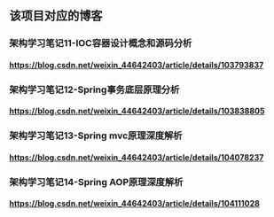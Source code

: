 ## 该项目对应的博客
### 架构学习笔记11-IOC容器设计概念和源码分析
#### https://blog.csdn.net/weixin_44642403/article/details/103793837
### 架构学习笔记12-Spring事务底层原理分析
#### https://blog.csdn.net/weixin_44642403/article/details/103838805
### 架构学习笔记13-Spring mvc原理深度解析
#### https://blog.csdn.net/weixin_44642403/article/details/104078237
### 架构学习笔记14-Spring AOP原理深度解析
#### https://blog.csdn.net/weixin_44642403/article/details/104111028
